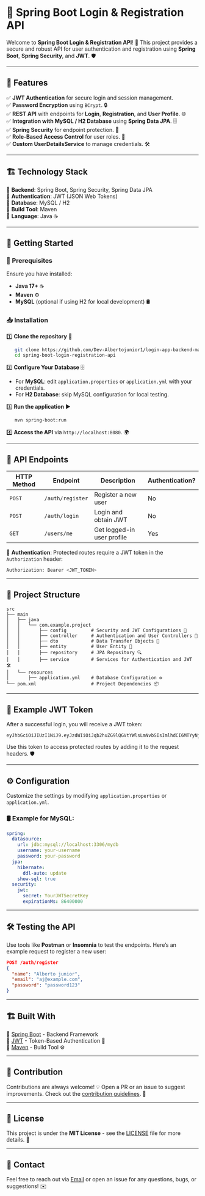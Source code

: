 # 🚀 Spring Boot Login & Registration API

Welcome to **Spring Boot Login & Registration API**! 🔐 This project provides a secure and robust API for user authentication and registration using **Spring Boot**, **Spring Security**, and **JWT**. 🛡️

---

## 🌟 Features

✅ **JWT Authentication** for secure login and session management.  
✅ **Password Encryption** using `BCrypt`. 🔒  
✅ **REST API** with endpoints for **Login**, **Registration**, and **User Profile**. 🌐  
✅ **Integration with MySQL / H2 Database** using **Spring Data JPA**. 🗄️  
✅ **Spring Security** for endpoint protection. 🔑  
✅ **Role-Based Access Control** for user roles. 👥  
✅ **Custom UserDetailsService** to manage credentials. 🛠️  

---

## 🏗️ Technology Stack

🔹 **Backend**: Spring Boot, Spring Security, Spring Data JPA  
🔹 **Authentication**: JWT (JSON Web Tokens)  
🔹 **Database**: MySQL / H2  
🔹 **Build Tool**: Maven  
🔹 **Language**: Java ☕  

---

## 🚀 Getting Started

### 📌 Prerequisites
Ensure you have installed:  

- **Java 17+** ☕  
- **Maven** ⚙️  
- **MySQL** (optional if using H2 for local development) 🛢️  

### 📥 Installation

1️⃣ **Clone the repository** 📂  
```bash
   git clone https://github.com/Dev-Albertojunior1/login-app-backend-main.git
   cd spring-boot-login-registration-api
```

2️⃣ **Configure Your Database** 🗄️  
- For **MySQL**: edit `application.properties` or `application.yml` with your credentials.  
- For **H2 Database**: skip MySQL configuration for local testing.  

3️⃣ **Run the application** ▶️  
```bash
   mvn spring-boot:run
```

4️⃣ **Access the API** via `http://localhost:8080`. 🌍

---

## 🔗 API Endpoints

| HTTP Method | Endpoint              | Description                   | Authentication? |
|-------------|-----------------------|-------------------------------|--------------|
| `POST`      | `/auth/register`       | Register a new user           | No           |
| `POST`      | `/auth/login`          | Login and obtain JWT          | No           |
| `GET`       | `/users/me`            | Get logged-in user profile    | Yes          |

🔑 **Authentication**: Protected routes require a JWT token in the `Authorization` header:  
```bash
Authorization: Bearer <JWT_TOKEN>
```

---

## 📂 Project Structure

```
src
├── main
│   ├── java
│   │   └── com.example.project
│   │       ├── config         # Security and JWT Configurations 🔐
│   │       ├── controller     # Authentication and User Controllers 🚀
│   │       ├── dto            # Data Transfer Objects 📨
│   │       ├── entity         # User Entity 👤
│   │       ├── repository     # JPA Repository 🔍
│   │       ├── service        # Services for Authentication and JWT 🛠️
│   └── resources
│       ├── application.yml    # Database Configuration ⚙️
└── pom.xml                    # Project Dependencies 📦
```

---

## 🔑 Example JWT Token

After a successful login, you will receive a JWT token:

```
eyJhbGciOiJIUzI1NiJ9.eyJzdWIiOiJqb2huZG9lQGVtYWlsLmNvbSIsImlhdCI6MTYyNjU5MjA1MywiZXhwIjoxNjI2NTk1NjUzfQ.SflKxwRJSMeKKF2QT4fwpMeJf36POk6yJV_adQssw5c
```

Use this token to access protected routes by adding it to the request headers. 🛡️

---

## ⚙️ Configuration

Customize the settings by modifying `application.properties` or `application.yml`.  

### 🛢️ Example for MySQL:
```yaml
spring:
  datasource:
    url: jdbc:mysql://localhost:3306/mydb
    username: your-username
    password: your-password
  jpa:
    hibernate:
      ddl-auto: update
    show-sql: true
  security:
    jwt:
      secret: YourJWTSecretKey
      expirationMs: 86400000
```

---

## 🛠️ Testing the API

Use tools like **Postman** or **Insomnia** to test the endpoints. Here’s an example request to register a new user:

```json
POST /auth/register
{
  "name": "Alberto junior",
  "email": "aj@example.com",
  "password": "password123"
}
```

---

## 🏗️ Built With

🔹 [Spring Boot](https://spring.io/projects/spring-boot) - Backend Framework  
🔹 [JWT](https://jwt.io/) - Token-Based Authentication 🔐  
🔹 [Maven](https://maven.apache.org/) - Build Tool ⚙️  

---

## 🤝 Contribution

Contributions are always welcome! 💡 Open a PR or an issue to suggest improvements. Check out the [contribution guidelines](CONTRIBUTING.md). 📜

---

## 📜 License

This project is under the **MIT License** - see the [LICENSE](LICENSE) file for more details. 📄

---

## 📩 Contact

Feel free to reach out via [Email](mailto:albertojunior848423803@gmail.com) or open an issue for any questions, bugs, or suggestions! ✉️

